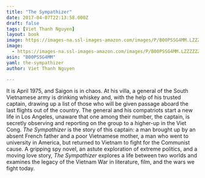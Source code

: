 ```yaml
---
title: "The Sympathizer"
date: 2017-04-07T22:13:58.000Z
draft: false
tags: [Viet Thanh Nguyen]
layout: book
image: https://images-na.ssl-images-amazon.com/images/P/B00PSSG4MM.LZZZZZZZ.jpg
image: 
  - https://images-na.ssl-images-amazon.com/images/P/B00PSSG4MM.LZZZZZZZ.jpg
asin: "B00PSSG4MM"
yaml: the-sympathizer
author: Viet Thanh Nguyen

---
```


It is April 1975, and Saigon is in chaos. At his villa, a general of the South Vietnamese army is drinking whiskey and, with the help of his trusted captain, drawing up a list of those who will be given passage aboard the last flights out of the country. The general and his compatriots start a new life in Los Angeles, unaware that one among their number, the captain, is secretly observing and reporting on the group to a higher-up in the Viet Cong. *The Sympathizer* is the story of this captain: a man brought up by an absent French father and a poor Vietnamese mother, a man who went to university in America, but returned to Vietnam to fight for the Communist cause. A gripping spy novel, an astute exploration of extreme politics, and a moving love story, *The Sympathizer* explores a life between two worlds and examines the legacy of the Vietnam War in literature, film, and the wars we fight today.